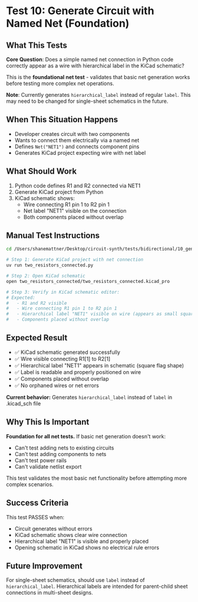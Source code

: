 # Test 10: Generate Circuit with Named Net (Foundation)

## What This Tests

**Core Question**: Does a simple named net connection in Python code correctly appear as a wire with hierarchical label in the KiCad schematic?

This is the **foundational net test** - validates that basic net generation works before testing more complex net operations.

**Note**: Currently generates `hierarchical_label` instead of regular `label`. This may need to be changed for single-sheet schematics in the future.

## When This Situation Happens

- Developer creates circuit with two components
- Wants to connect them electrically via a named net
- Defines `Net("NET1")` and connects component pins
- Generates KiCad project expecting wire with net label

## What Should Work

1. Python code defines R1 and R2 connected via NET1
2. Generate KiCad project from Python
3. KiCad schematic shows:
   - Wire connecting R1 pin 1 to R2 pin 1
   - Net label "NET1" visible on the connection
   - Both components placed without overlap

## Manual Test Instructions

```bash
cd /Users/shanemattner/Desktop/circuit-synth/tests/bidirectional/10_generate_with_net

# Step 1: Generate KiCad project with net connection
uv run two_resistors_connected.py

# Step 2: Open KiCad schematic
open two_resistors_connected/two_resistors_connected.kicad_pro

# Step 3: Verify in KiCad schematic editor:
# Expected:
#   - R1 and R2 visible
#   - Wire connecting R1 pin 1 to R2 pin 1
#   - Hierarchical label "NET1" visible on wire (appears as small square flag)
#   - Components placed without overlap
```

## Expected Result

- ✅ KiCad schematic generated successfully
- ✅ Wire visible connecting R1[1] to R2[1]
- ✅ Hierarchical label "NET1" appears in schematic (square flag shape)
- ✅ Label is readable and properly positioned on wire
- ✅ Components placed without overlap
- ✅ No orphaned wires or net errors

**Current behavior:** Generates `hierarchical_label` instead of `label` in .kicad_sch file

## Why This Is Important

**Foundation for all net tests.** If basic net generation doesn't work:
- Can't test adding nets to existing circuits
- Can't test adding components to nets
- Can't test power rails
- Can't validate netlist export

This test validates the most basic net functionality before attempting more complex scenarios.

## Success Criteria

This test PASSES when:
- Circuit generates without errors
- KiCad schematic shows clear wire connection
- Hierarchical label "NET1" is visible and properly placed
- Opening schematic in KiCad shows no electrical rule errors

## Future Improvement

For single-sheet schematics, should use `label` instead of `hierarchical_label`. Hierarchical labels are intended for parent-child sheet connections in multi-sheet designs.
